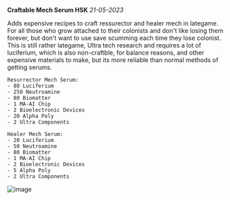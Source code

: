 **Craftable Mech Serum HSK** *21-05-2023*

Adds expensive recipes to craft ressurector and healer mech in lategame.
For all those who grow attached to their colonists and don't like losing them forever, but don't want to use save scumming each time they lose colonist.
This is still rather lategame, Ultra tech research and requires a lot of luciferium, which is also non-craftble, for balance reasons, and other expensive materials to make, but its more reliable than normal methods of getting serums.
```
Resurrector Mech Serum:
- 80 Luciferium
- 250 Neutroamine
- 80 Biomatter
- 1 MA-AI Chip
- 2 Bioelectronic Devices
- 20 Alpha Poly
- 2 Ultra Components

Healer Mech Serum:
- 20 Luciferium
- 50 Neutroamine
- 80 Biomatter
- 1 MA-AI Chip
- 2 Bioelectronic Devices
- 5 Alpha Poly
- 2 Ultra Components
```

![image](https://github.com/Elldar112/Craftable-Mech-Serum/assets/64644323/333779c7-89d1-4786-9335-ee6a0532e30f)
